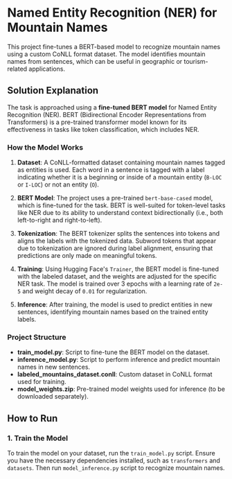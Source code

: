 # Named Entity Recognition (NER) for Mountain Names

This project fine-tunes a BERT-based model to recognize mountain names using a custom CoNLL format dataset. The model identifies mountain names from sentences, which can be useful in geographic or tourism-related applications. 

## Solution Explanation

The task is approached using a **fine-tuned BERT model** for Named Entity Recognition (NER). BERT (Bidirectional Encoder Representations from Transformers) is a pre-trained transformer model known for its effectiveness in tasks like token classification, which includes NER.

### How the Model Works

1. **Dataset**: A CoNLL-formatted dataset containing mountain names tagged as entities is used. Each word in a sentence is tagged with a label indicating whether it is a beginning or inside of a mountain entity (`B-LOC` or `I-LOC`) or not an entity (`O`).
   
2. **BERT Model**: The project uses a pre-trained `bert-base-cased` model, which is fine-tuned for the task. BERT is well-suited for token-level tasks like NER due to its ability to understand context bidirectionally (i.e., both left-to-right and right-to-left).

3. **Tokenization**: The BERT tokenizer splits the sentences into tokens and aligns the labels with the tokenized data. Subword tokens that appear due to tokenization are ignored during label alignment, ensuring that predictions are only made on meaningful tokens.

4. **Training**: Using Hugging Face's `Trainer`, the BERT model is fine-tuned with the labeled dataset, and the weights are adjusted for the specific NER task. The model is trained over 3 epochs with a learning rate of `2e-5` and weight decay of `0.01` for regularization.

5. **Inference**: After training, the model is used to predict entities in new sentences, identifying mountain names based on the trained entity labels.

### Project Structure

- **train_model.py**: Script to fine-tune the BERT model on the dataset.
- **inference_model.py**: Script to perform inference and predict mountain names in new sentences.
- **labeled_mountains_dataset.conll**: Custom dataset in CoNLL format used for training.
- **model_weights.zip**: Pre-trained model weights used for inference (to be downloaded separately).

## How to Run

### 1. Train the Model

To train the model on your dataset, run the `train_model.py` script. Ensure you have the necessary dependencies installed, such as `transformers` and `datasets`.
Then run `model_inference.py` script to recognize mountain names.
